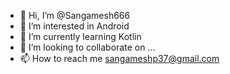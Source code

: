 - 👋 Hi, I’m @Sangamesh666
- 👀 I’m interested in Android
- 🌱 I’m currently learning Kotlin
- 💞️ I’m looking to collaborate on ...
- 📫 How to reach me sangameshp37@gmail.com

<!---
Sangamesh666/Sangamesh666 is a ✨ special ✨ repository because its `README.md` (this file) appears on your GitHub profile.
You can click the Preview link to take a look at your changes.
--->
